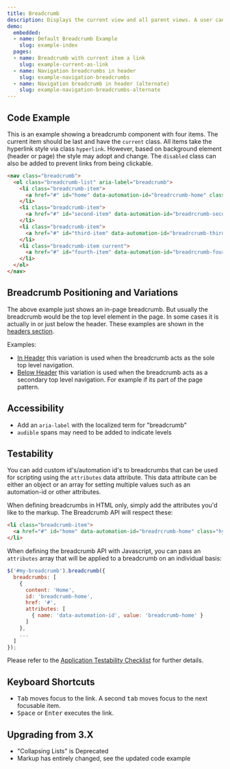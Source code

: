 ```yaml
---
title: Breadcrumb
description: Displays the current view and all parent views. A user can navigate between views. Best for presenting hierarchical paths in a system.
demo:
  embedded:
  - name: Default Breadcrumb Example
    slug: example-index
  pages:
  - name: Breadcrumb with current item a link
    slug: example-current-as-link
  - name: Navigation breadcrumbs in header
    slug: example-navigation-breadcrumbs
  - name: Navigation breadcrumb in header (alternate)
    slug: example-navigation-breadcrumbs-alternate
---
```


## Code Example

This is an example showing a breadcrumb component with four items. The current item should be last and have the `current` class. All items take the hyperlink style via class `hyperlink`. However, based on background element (header or page) the style may adopt and change. The `disabled` class can also be added to prevent links from being clickable.

```html
<nav class="breadcrumb">
  <ol class="breadcrumb-list" aria-label="breadcrumb">
    <li class="breadcrumb-item">
      <a href="#" id="home" data-automation-id="breadrcrumb-home" class="hyperlink">Home</a>
    </li>
    <li class="breadcrumb-item">
      <a href="#" id="second-item" data-automation-id="breadrcrumb-second" class="hyperlink">Second Item</a>
    </li>
    <li class="breadcrumb-item">
      <a href="#" id="third-item" data-automation-id="breadrcrumb-third" class="hyperlink">Third Item</a>
    </li>
    <li class="breadcrumb-item current">
      <a href="#" id="fourth-item" data-automation-id="breadrcrumb-fourth" class="hyperlink">Fourth Item <span class="audible">Current</span></a>
    </li>
  </ol>
</nav>
```

## Breadcrumb Positioning and Variations

The above example just shows an in-page breadcrumb. But usually the breadcrumb would be the top level element in the page. In some cases it is actually in or just below the header. These examples are shown in the [headers section](./demo/components/header/).

Examples:

- [In Header](./demo/components/header/example-breadcrumbs) this variation is used when the breadcrumb acts as the sole top level navigation.
- [Below Header](./demo/components/header/example-breadcrumbs-alternate) this variation is used when the breadcrumb acts as a secondary top level navigation. For example if its part of the page pattern.

## Accessibility

- Add an `aria-label` with the localized term for "breadcrumb"
- `audible` spans may need to be added to indicate levels

## Testability

You can add custom id's/automation id's to breadcrumbs that can be used for scripting using the `attributes` data attribute. This data attribute can be either an object or an array for setting multiple values such as an automation-id or other attributes.

When defining breadcrumbs in HTML only, simply add the attributes you'd like to the markup.  The Breadcrumb API will respect these:

```html
<li class="breadcrumb-item">
  <a href="#" id="home" data-automation-id="breadrcrumb-home" class="hyperlink">Home</a>
</li>
```

When defining the breadcrumb API with Javascript, you can pass an `attributes` array that will be applied to a breadcrumb on an individual basis:

```js
$('#my-breadcrumb').breadcrumb({
  breadcrumbs: [
    {
      content: 'Home',
      id: 'breadcrumb-home',
      href: '#',
      attributes: [
        { name: 'data-automation-id', value: 'breadcrumb-home' }
      ]
    },
    ...
  ]
});
```

Please refer to the [Application Testability Checklist](/resources/application-testability-checklist) for further details.

## Keyboard Shortcuts

- <kbd>Tab</kbd> moves focus to the link. A second <kbd>tab</kbd> moves focus to the next focusable item.
- <kbd>Space</kbd> or <kbd>Enter</kbd> executes the link.

## Upgrading from 3.X

- "Collapsing Lists" is Deprecated
- Markup has entirely changed, see the updated code example
